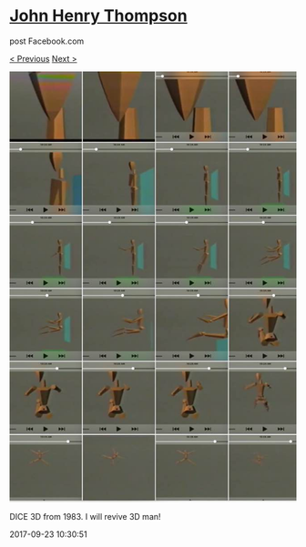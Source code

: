 # [John Henry Thompson](../README.md)
post Facebook.com

[< Previous](2017-09-23-1.md) [Next >](2017-09-23-3.md)

[![](../media/2017-09-23/Timeline-Photos-DICE-3D-from-1983-I-will-revive-3D-man.jpg)](../README.md)

DICE 3D from 1983. I will revive 3D man!

2017-09-23 10:30:51